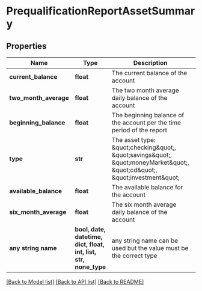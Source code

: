 # PrequalificationReportAssetSummary


## Properties
Name | Type | Description | Notes
------------ | ------------- | ------------- | -------------
**current_balance** | **float** | The current balance of the account | 
**two_month_average** | **float** | The two month average daily balance of the account | 
**beginning_balance** | **float** | The beginning balance of the account per the time period of the report | 
**type** | **str** | The asset type: \&quot;checking\&quot;, \&quot;savings\&quot;, \&quot;moneyMarket\&quot;, \&quot;cd\&quot;, \&quot;investment\&quot; | [optional] 
**available_balance** | **float** | The available balance for the account | [optional] 
**six_month_average** | **float** | The six month average daily balance of the account | [optional] 
**any string name** | **bool, date, datetime, dict, float, int, list, str, none_type** | any string name can be used but the value must be the correct type | [optional]

[[Back to Model list]](../README.md#documentation-for-models) [[Back to API list]](../README.md#documentation-for-api-endpoints) [[Back to README]](../README.md)


